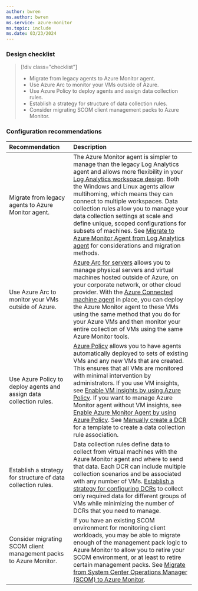 ```yaml
---
author: bwren
ms.author: bwren
ms.service: azure-monitor
ms.topic: include
ms.date: 03/23/2024
---
```


### Design checklist

> [!div class="checklist"]
> - Migrate from legacy agents to Azure Monitor agent.
> - Use Azure Arc to monitor your VMs outside of Azure.
> - Use Azure Policy to deploy agents and assign data collection rules.
> - Establish a strategy for structure of data collection rules.
> - Consider migrating SCOM client management packs to Azure Monitor.


### Configuration recommendations

| Recommendation | Description |
|:---|:---|
| Migrate from legacy agents to Azure Monitor agent. | The Azure Monitor agent is simpler to manage than the legacy Log Analytics agent and allows more flexibility in your [Log Analytics workspace design](). Both the Windows and Linux agents allow multihoming, which means they can connect to multiple workspaces. Data collection rules allow you to manage your data collection settings at scale and define unique, scoped configurations for subsets of machines. See [Migrate to Azure Monitor Agent from Log Analytics agent](../agents/azure-monitor-agent-migration.md) for considerations and migration methods. | 
| Use Azure Arc to monitor your VMs outside of Azure. | [Azure Arc for servers](../../azure-arc/servers/overview.md) allows you to manage physical servers and virtual machines hosted outside of Azure, on your corporate network, or other cloud provider. With the [Azure Connected machine agent](../../azure-arc/servers/agent-overview.md) in place, you can deploy the Azure Monitor agent to these VMs using the same method that you do for your Azure VMs and then monitor your entire collection of VMs using the same Azure Monitor tools. |
| Use Azure Policy to deploy agents and assign data collection rules. | [Azure Policy](../../governance/policy/overview.md) allows you to have agents automatically deployed to sets of existing VMs and any new VMs that are created. This ensures that all VMs are monitored with minimal intervention by administrators. If you use VM insights, see [Enable VM insights by using Azure Policy](../vm/vminsights-enable-policy.md). If you want to manage Azure Monitor agent without VM insights, see [Enable Azure Monitor Agent by using Azure Policy](../agents/azure-monitor-agent-manage.md#use-azure-policy). See [Manually create a DCR](../essentials/data-collection-rule-create-edit.md?tabs=arm#create-a-dcr) for a template to create a data collection rule association. |
| Establish a strategy for structure of data collection rules. | Data collection rules define data to collect from virtual machines with the Azure Monitor agent and where to send that data. Each DCR can include multiple collection scenarios and be associated with any number of VMs. [Establish a strategy for configuring DCRs](../essentials/data-collection-rule-best-practices.md) to collect only required data for different groups of VMs while minimizing the number of DCRs that you need to manage. |
| Consider migrating SCOM client management packs to Azure Monitor. | If you have an existing SCOM environment for monitoring client workloads, you may be able to migrate enough of the management pack logic to Azure Monitor to allow you to retire your SCOM environment, or at least to retire certain management packs. See [Migrate from System Center Operations Manager (SCOM) to Azure Monitor](../vm/monitor-virtual-machine-management-packs.md#migrate-management-pack-logic-for-vm-workloads). |

